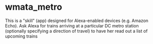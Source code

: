 # wmata_metro
This is a "skill" (app) designed for Alexa-enabled devices (e.g. Amazon Echo). Ask Alexa for trains arriving at a particular DC metro station (optionally specifying a direction of travel) to have her read out a list of upcoming trains
